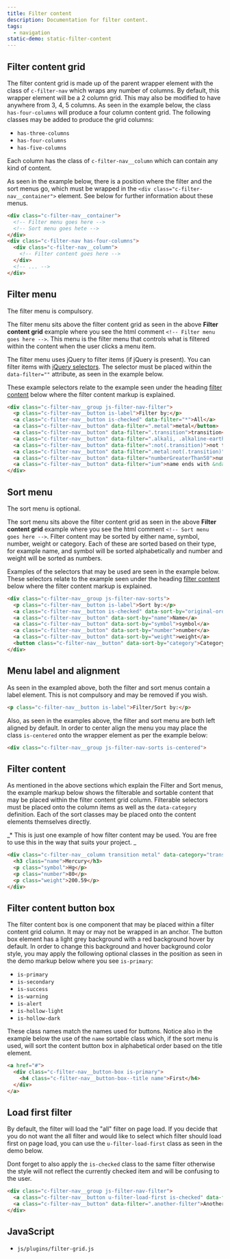```yaml
---
title: Filter content
description: Documentation for filter content.
tags:
  - navigation
static-demo: static-filter-content
---
```


## Filter content grid

The filter content grid is made up of the parent wrapper element with the class of `c-filter-nav` which wraps any number of columns. By default, this wrapper element will be a 2 column grid. This may also be modified to have anywhere from 3, 4, 5 columns. As seen in the example below, the class `has-four-columns` will produce a four column content grid. The following classes may be added to produce the grid columns:
- `has-three-columns`
- `has-four-columns`
- `has-five-columns`

Each column has the class of `c-filter-nav__column` which can contain any kind of content.

As seen in the example below, there is a position where the filter and the sort menus go, which must be wrapped in the `<div class="c-filter-nav__container">` element. See below for further information about these menus.

```html
<div class="c-filter-nav__container">
  <!-- Filter menu goes here -->
  <!-- Sort menu goes hete -->
</div>
<div class="c-filter-nav has-four-columns">
  <div class="c-filter-nav__column">
    <!-- Filter content goes here -->
  </div>
  <!-- ... -->
</div>
```

## Filter menu

The filter menu is compulsory.

The filter menu sits above the filter content grid as seen in the above **Filter content grid** example where you see the html comment `<!-- Filter menu goes here -->`. This menu is the filter menu that controls what is filtered within the content when the user clicks a menu item.

The filter menu uses jQuery to filter items (if jQuery is present). You can filter items with [jQuery selectors](http://api.jquery.com/category/selectors/). The selector must be placed within the `data-filter=""` attribute, as seen in the example below.

These example selectors relate to the example seen under the heading [filter content](#filter-content) below where the filter content markup is explained.

```html
<div class="c-filter-nav__group js-filter-nav-filter">
  <p class="c-filter-nav__button is-label">Filter by:</p>
  <a class="c-filter-nav__button is-checked" data-filter="*">All</a>
  <a class="c-filter-nav__button" data-filter=".metal">metal</button>
  <a class="c-filter-nav__button" data-filter=".transition">transition</button>
  <a class="c-filter-nav__button" data-filter=".alkali, .alkaline-earth">alkali and alkaline-earth</button>
  <a class="c-filter-nav__button" data-filter=":not(.transition)">not transition</button>
  <a class="c-filter-nav__button" data-filter=".metal:not(.transition)">metal but not transition</button>
  <a class="c-filter-nav__button" data-filter="numberGreaterThan50">number > 50</button>
  <a class="c-filter-nav__button" data-filter="ium">name ends with &ndash;ium</button>
</div>
```

## Sort menu

The sort menu is optional.

The sort menu sits above the filter content grid as seen in the above **Filter content grid** example where you see the html comment `<!-- Sort menu goes here -->`. Filter content may be sorted by either name, symbol, number, weight or category. Each of these are sorted based on their type, for example name, and symbol will be sorted alphabetically and number and weight will be sorted as numbers. 

Examples of the selectors that may be used are seen in the example below. These selectors relate to the example seen under the heading [filter content](#filter-content) below where the filter content markup is explained.

```html
<div class="c-filter-nav__group js-filter-nav-sorts">
  <p class="c-filter-nav__button is-label">Sort by:</p>
  <a class="c-filter-nav__button is-checked" data-sort-by="original-order">original order</a>
  <a class="c-filter-nav__button" data-sort-by="name">Name</a>
  <a class="c-filter-nav__button" data-sort-by="symbol">symbol</a>
  <a class="c-filter-nav__button" data-sort-by="number">number</a>
  <a class="c-filter-nav__button" data-sort-by="weight">weight</a>
  <button class="c-filter-nav__button" data-sort-by="category">Category</a>
</div>
```

## Menu label and alignment

As seen in the exampled above, both the filter and sort menus contain a label element. This is not compulsory and may be removed if you wish.

```html
<p class="c-filter-nav__button is-label">Filter/Sort by:</p>
```

Also, as seen in the examples above, the filter and sort menu are both left aligned by default. In order to center align the menu you may place the class `is-centered` onto the wrapper element as per the example below:

```html
<div class="c-filter-nav__group js-filter-nav-sorts is-centered">
```

## Filter content

As mentioned in the above sections which explain the Filter and Sort menus, the example markup below shows the filterable and sortable content that may be placed within the filter content grid column. Filterable selectors must be placed onto the column items as well as the `data-category` definition. Each of the sort classes may be placed onto the content elements themselves directly.

_* This is just one example of how filter content may be used. You are free to use this in the way that suits your project. _

```html
<div class="c-filter-nav__column transition metal" data-category="transition">
  <h3 class="name">Mercury</h3>
  <p class="symbol">Hg</p>
  <p class="number">80</p>
  <p class="weight">200.59</p>
</div>
```

## Filter content button box

The filter content box is one component that may be placed within a filter content grid column. It may or may not be wrapped in an anchor. The button box element has a light grey background with a red background hover by default. In order to change this background and hover background color style, you may apply the following optional classes in the position as seen in the demo markup below where you see `is-primary`:
- `is-primary`
- `is-secondary`
- `is-success`
- `is-warning`
- `is-alert`
- `is-hollow-light`
- `is-hollow-dark`

These class names match the names used for buttons. Notice also in the example below the use of the `name` sortable class which, if the sort menu is used, will sort the content button box in alphabetical order based on the title element.

```html
<a href="#">
  <div class="c-filter-nav__button-box is-primary">
    <h4 class="c-filter-nav__button-box--title name">First</h4>
  </div>
</a>
```

## Load first filter

By default, the filter will load the "all" filter on page load. If you decide that you do not want the all filter and would like to select which filter should load first on page load, you can use the `u-filter-load-first` class as seen in the demo below. 

Dont forget to also apply the `is-checked` class to the same filter otherwise the style will not reflect the currently checked item and will be confusing to the user.

```html
<div class="c-filter-nav__group js-filter-nav-filter">
  <a class="c-filter-nav__button u-filter-load-first is-checked" data-filter=".first">Load me first</a>
  <a class="c-filter-nav__button" data-filter=".another-filter">Another filter</a>
</div>
```

## JavaScript

- `js/plugins/filter-grid.js`
